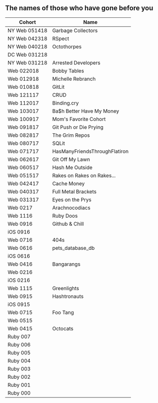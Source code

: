## The names of those who have gone before you


|  Cohort       | Name                         |
| ------------- | ---------------------------- | 
| NY Web 051418 | Garbage Collectors           | 
| NY Web 042318 | RSpect                       |
| NY Web 040218 | Octothorpes                  | 
| DC Web 031218 |  
| NY Web 031218 | Arrested Developers          | 
| Web 022018    | Bobby Tables                 |
| Web 012918    | Michelle Rebranch            | 
| Web 010818    | GitLit                       |
| Web 121117    | CRUD                         |
| Web 112017    | Binding.cry                  |
| Web 103017    | Ba$h Better Have My Money    |
| Web 100917    | Mom's Favorite Cohort        |
| Web 091817    | Git Push or Die Prying       |
| Web 082817    | The Grim Repos               |
| Web 080717    | SQLit                        |
| Web 071717    | HasManyFriendsThroughFlatiron|
| Web 062617    | Git Off My Lawn              |
| Web 060517    | Hash Me Outside              |
| Web 051517    | Rakes on Rakes on Rakes...   |
| Web 042417    | Cache Money                  |
| Web 040317    | Full Metal Brackets          |
| Web 031317    | Eyes on the Prys             |
| Web 0217      | Arachnocodiacs               |
| Web 1116      | Ruby Doos                    |
| Web 0916      | Github & Chill               |
| iOS 0916      | 
| Web 0716      | 404s                         |
| Web 0616      | pets_database_db             |
| iOS 0616      |  
| Web 0416      | Bangarangs                   |
| Web 0216      | 
| iOS 0216      |   
| Web 1115      | Greenlights                  |
| Web 0915      | Hashtronauts                 |
| iOS 0915      | 
| Web 0715      | Foo Tang                     |
| Web 0515      |               
| Web 0415      | Octocats                     |
| Ruby 007      | 
| Ruby 006      | 
| Ruby 005      | 
| Ruby 004      | 
| Ruby 003      | 
| Ruby 002      | 
| Ruby 001      | 
| Ruby 000      | 
